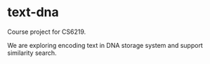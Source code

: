 # text-dna

Course project for CS6219.

We are exploring encoding text in DNA storage system and support similarity search.
